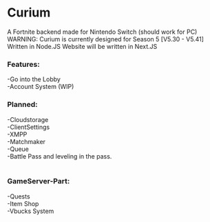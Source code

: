 # Curium

A Fortnite backend made for Nintendo Switch (should work for PC)
<br>
WARNING: Curium is currently designed for Season 5 [V5.30 - V5.41]
Written in Node.JS
Website will be written in Next.JS

### Features:

-Go into the Lobby
<br>
-Account System (WIP)

### Planned:

-Cloudstorage
<br>
-ClientSettings
<br>
-XMPP
<br>
-Matchmaker
<br>
-Queue
<br>
-Battle Pass and leveling in the pass.
<br><br>

### GameServer-Part:

-Quests
<br>
-Item Shop
<br>
-Vbucks System
<br>
